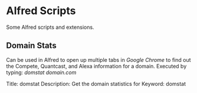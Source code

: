 # Alfred Scripts
Some Alfred scripts and extensions.

## Domain Stats
Can be used in Alfred to open up multiple tabs in _Google Chrome_ to find out the Compete, Quantcast, and Alexa information for a domain.
Executed by typing: *domstat domain.com*

Title: domstat
Description: Get the domain statistics for
Keyword: domstat
